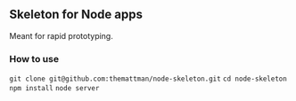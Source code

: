 ## Skeleton for Node apps

Meant for rapid prototyping.

### How to use

`git clone git@github.com:themattman/node-skeleton.git`
`cd node-skeleton`
`npm install`
`node server`